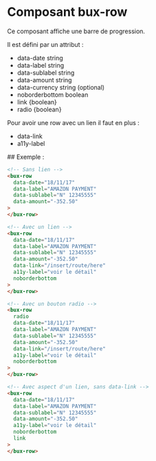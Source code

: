 # Composant bux-row

Ce composant affiche une barre de progression.

Il est défini par un attribut :

- data-date string
- data-label string
- data-sublabel string
- data-amount string
- data-currency string (optional)
- noborderbottom boolean
- link {boolean}
- radio {boolean}

Pour avoir une row avec un lien il faut en plus :

- data-link
- a11y-label

## Exemple :

```html
<!-- Sans lien -->
<bux-row
  data-date="18/11/17"
  data-label="AMAZON PAYMENT"
  data-sublabel="N° 12345555"
  data-amount="-352.50"
>
</bux-row>

<!-- Avec un lien -->
<bux-row
  data-date="18/11/17"
  data-label="AMAZON PAYMENT"
  data-sublabel="N° 12345555"
  data-amount="-352.50"
  data-link="/insert/route/here"
  a11y-label="voir le détail"
  noborderbottom
>
</bux-row>

<!-- Avec un bouton radio -->
<bux-row
  radio
  data-date="18/11/17"
  data-label="AMAZON PAYMENT"
  data-sublabel="N° 12345555"
  data-amount="-352.50"
  data-link="/insert/route/here"
  a11y-label="voir le détail"
  noborderbottom
>
</bux-row>

<!-- Avec aspect d'un lien, sans data-link -->
<bux-row
  data-date="18/11/17"
  data-label="AMAZON PAYMENT"
  data-sublabel="N° 12345555"
  data-amount="-352.50"
  a11y-label="voir le détail"
  noborderbottom
  link
>
</bux-row>
```
